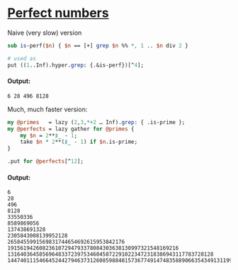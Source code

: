 [1]: https://rosettacode.org/wiki/Perfect_numbers

# [Perfect numbers][1]


Naive (very slow) version

```perl
sub is-perf($n) { $n == [+] grep $n %% *, 1 .. $n div 2 }

# used as
put ((1..Inf).hyper.grep: {.&is-perf})[^4];
```

#### Output:
```
6 28 496 8128
```


Much, much faster version:

```perl
my @primes   = lazy (2,3,*+2 … Inf).grep: { .is-prime };
my @perfects = lazy gather for @primes {
    my $n = 2**$_ - 1;
    take $n * 2**($_ - 1) if $n.is-prime;
}

.put for @perfects[^12];
```

#### Output:
```
6
28
496
8128
33550336
8589869056
137438691328
2305843008139952128
2658455991569831744654692615953842176
191561942608236107294793378084303638130997321548169216
13164036458569648337239753460458722910223472318386943117783728128
14474011154664524427946373126085988481573677491474835889066354349131199152128
```
